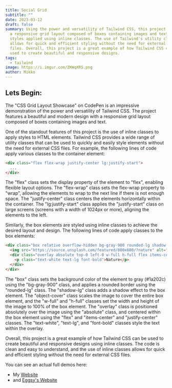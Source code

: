 ```yaml
---
title: Social Grid
subtitle: ""
date: 2023-03-12
draft: false
summary: Using the power and versatility of Tailwind CSS, this project features
  a responsive grid layout composed of boxes containing images and text, with
  styles applied using inline classes. The use of Tailwind's utility classes
  allows for quick and efficient styling without the need for external CSS
  files. Overall, this project is a great example of how Tailwind CSS can be
  used to create beautiful and responsive designs.
tags:
  - tailwind
image: https://i.imgur.com/ZKWqXRS.png
author: Mikko
---
```

## Lets Begin:

The "CSS Grid Layout Showcase" on CodePen is an impressive demonstration of the power and versatility of Tailwind CSS. The project features a beautiful and modern design with a responsive grid layout composed of boxes containing images and text.

One of the standout features of this project is the use of inline classes to apply styles to HTML elements. Tailwind CSS provides a wide range of utility classes that can be used to quickly and easily style elements without the need for external CSS files. For example, the following lines of code apply various classes to the container element:

```html
<div class="flex flex-wrap justify-center lg:justify-start">
  ...
</div>
```

The "flex" class sets the display property of the element to "flex", enabling flexible layout options. The "flex-wrap" class sets the flex-wrap property to "wrap", allowing the elements to wrap to the next line if there is not enough space. The "justify-center" class centers the elements horizontally within the container. The "lg:justify-start" class applies the "justify-start" class on large screens (screens with a width of 1024px or more), aligning the elements to the left.

Similarly, the box elements are styled using inline classes to achieve the desired layout and design. The following lines of code apply classes to the box elements:

```html
<div class="box relative overflow-hidden bg-gray-900 rounded-lg shadow-lg">
  <img src="https://source.unsplash.com/featured/800x600/?nature" alt="nature" class="object-cover w-full h-full">
  <div class="overlay absolute top-0 left-0 w-full h-full flex items-center justify-center">
    <p class="text-white text-lg font-bold">Nature</p>
  </div>
</div>
```

The "box" class sets the background color of the element to gray (#1a202c) using the "bg-gray-900" class, and applies a rounded border using the "rounded-lg" class. The "shadow-lg" class adds a shadow effect to the box element. The "object-cover" class scales the image to cover the entire box element, and the "w-full" and "h-full" classes set the width and height of the image to 100% of the box element. The "overlay" class is positioned absolutely over the image using the "absolute" class, and centered within the box element using the "flex" and "items-center" and "justify-center" classes. The "text-white", "text-lg", and "font-bold" classes style the text within the overlay.

Overall, this project is a great example of how Tailwind CSS can be used to create beautiful and responsive designs using inline classes. The code is clean and easy to understand, and the use of inline classes allows for quick and efficient styling without the need for external CSS files.

Y﻿ou can see an actual full demos here:

* My [Website](https://mikko.codes/contact)
* a﻿nd [Eggsy's Website](https://eggsy.xyz/me/contact/)